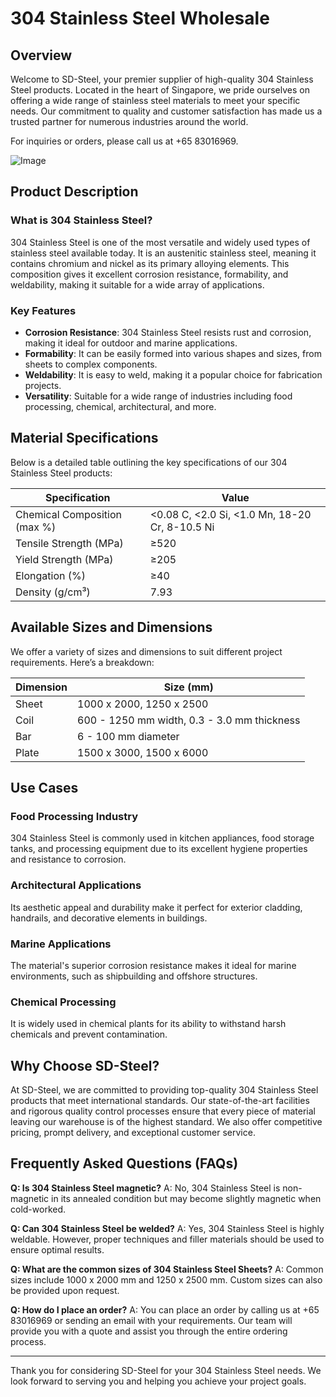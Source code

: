 # 304 Stainless Steel Wholesale

## Overview

Welcome to SD-Steel, your premier supplier of high-quality 304 Stainless Steel products. Located in the heart of Singapore, we pride ourselves on offering a wide range of stainless steel materials to meet your specific needs. Our commitment to quality and customer satisfaction has made us a trusted partner for numerous industries around the world.

For inquiries or orders, please call us at +65 83016969.

![Image](https://github.com/user-attachments/assets/2567258e-e124-4816-932d-1809bd27ef0b)

## Product Description

### What is 304 Stainless Steel?

304 Stainless Steel is one of the most versatile and widely used types of stainless steel available today. It is an austenitic stainless steel, meaning it contains chromium and nickel as its primary alloying elements. This composition gives it excellent corrosion resistance, formability, and weldability, making it suitable for a wide array of applications.

### Key Features

- **Corrosion Resistance**: 304 Stainless Steel resists rust and corrosion, making it ideal for outdoor and marine applications.
- **Formability**: It can be easily formed into various shapes and sizes, from sheets to complex components.
- **Weldability**: It is easy to weld, making it a popular choice for fabrication projects.
- **Versatility**: Suitable for a wide range of industries including food processing, chemical, architectural, and more.

## Material Specifications

Below is a detailed table outlining the key specifications of our 304 Stainless Steel products:

| Specification | Value |
|---------------|-------|
| Chemical Composition (max %) | <0.08 C, <2.0 Si, <1.0 Mn, 18-20 Cr, 8-10.5 Ni |
| Tensile Strength (MPa) | ≥520 |
| Yield Strength (MPa) | ≥205 |
| Elongation (%) | ≥40 |
| Density (g/cm³) | 7.93 |

## Available Sizes and Dimensions

We offer a variety of sizes and dimensions to suit different project requirements. Here’s a breakdown:

| Dimension | Size (mm) |
|-----------|-----------|
| Sheet     | 1000 x 2000, 1250 x 2500 |
| Coil      | 600 - 1250 mm width, 0.3 - 3.0 mm thickness |
| Bar       | 6 - 100 mm diameter |
| Plate     | 1500 x 3000, 1500 x 6000 |

## Use Cases

### Food Processing Industry
304 Stainless Steel is commonly used in kitchen appliances, food storage tanks, and processing equipment due to its excellent hygiene properties and resistance to corrosion.

### Architectural Applications
Its aesthetic appeal and durability make it perfect for exterior cladding, handrails, and decorative elements in buildings.

### Marine Applications
The material's superior corrosion resistance makes it ideal for marine environments, such as shipbuilding and offshore structures.

### Chemical Processing
It is widely used in chemical plants for its ability to withstand harsh chemicals and prevent contamination.

## Why Choose SD-Steel?

At SD-Steel, we are committed to providing top-quality 304 Stainless Steel products that meet international standards. Our state-of-the-art facilities and rigorous quality control processes ensure that every piece of material leaving our warehouse is of the highest standard. We also offer competitive pricing, prompt delivery, and exceptional customer service.

## Frequently Asked Questions (FAQs)

**Q: Is 304 Stainless Steel magnetic?**
A: No, 304 Stainless Steel is non-magnetic in its annealed condition but may become slightly magnetic when cold-worked.

**Q: Can 304 Stainless Steel be welded?**
A: Yes, 304 Stainless Steel is highly weldable. However, proper techniques and filler materials should be used to ensure optimal results.

**Q: What are the common sizes of 304 Stainless Steel Sheets?**
A: Common sizes include 1000 x 2000 mm and 1250 x 2500 mm. Custom sizes can also be provided upon request.

**Q: How do I place an order?**
A: You can place an order by calling us at +65 83016969 or sending an email with your requirements. Our team will provide you with a quote and assist you through the entire ordering process.

---

Thank you for considering SD-Steel for your 304 Stainless Steel needs. We look forward to serving you and helping you achieve your project goals.